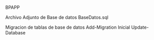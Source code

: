 BPAPP

Archivo Adjunto de Base de datos 
BaseDatos.sql

Migracion de tablas de base de datos 
Add-Migration Inicial
Update-Database